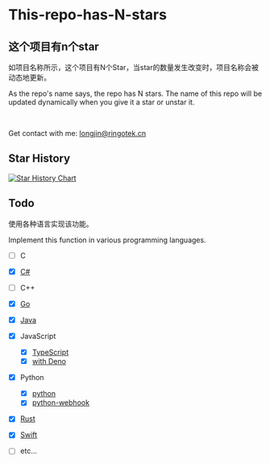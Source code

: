 # This-repo-has-N-stars

## **这个项目有n个star**

如项目名称所示，这个项目有N个Star，当star的数量发生改变时，项目名称会被动态地更新。

As the repo's name says, the repo has N stars. The name of this repo will be updated dynamically when you give it a star or unstar it.

&nbsp;

Get contact with me: longjin@ringotek.cn
&nbsp;

## Star History

[![Star History Chart](https://api.star-history.com/svg?repos=fslongjin/This-repo-has-3-stars&type=Date)](https://star-history.com/#fslongjin/This-repo-has-3-stars&Date)

## Todo

使用各种语言实现该功能。

Implement this function in various programming languages.

- [ ] C


- [x] [C#](./c-sharp/)

- [ ] C++

- [x] [Go](./go/)

- [x] [Java](./java/)

- [X] JavaScript
  - [X] [TypeScript](./typescript/)
  - [X] [with Deno](./deno-ts/)

- [x] Python
  - [x] [python](./python/)
  - [x] [python-webhook](./python-webhook/)

- [x] [Rust](./rust/)

- [x] [Swift](./Swift/)

- [ ] etc...
